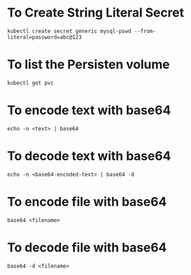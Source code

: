 # To Create String Literal Secret
`kubectl create secret generic mysql-pswd --from-literal=password=abc@123`

# To list the Persisten volume
`kubectl get pvc`


# To encode text with base64
`echo -n <text> | base64`

# To decode text with base64
`echo -n <base64-encoded-text> | base64 -d`


# To encode file with base64
`base64 <filename>`

# To decode file with base64
`base64 -d <filename>`